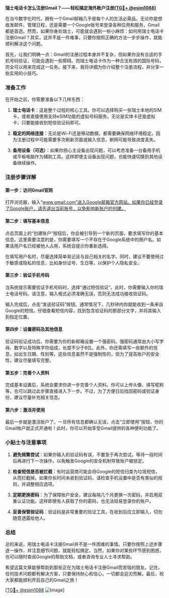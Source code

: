 **瑞士电话卡怎么注册Gmail？——轻松搞定海外账户注册[[TG💪+ @esim1088](https://t.me/s/esim1088)]**

在当今数字化时代，拥有一个Gmail邮箱几乎是每个人的生活必需品。无论你是想收发邮件、管理日程，还是需要一个Google账号来登录各种应用和服务，Gmail都是首选。然而，如果你身处瑞士，可能就会遇到一些小麻烦：如何用瑞士电话卡注册Gmail？其实，这并不是一件难事，只要你按照正确的方法一步步操作，就能顺利解决这个问题。

首先，让我们明确一点：Gmail的注册过程本身并不复杂，但如果你没有合适的手机号码验证，可能会遇到一些障碍。而瑞士电话卡作为一种合法有效的国际号码，完全可以用来完成这一任务。接下来，我将详细为你介绍整个注册流程，并分享一些实用的小技巧。

### 准备工作

在开始之前，你需要准备以下几样东西：

1. **瑞士电话卡**：这是整个过程的核心工具。你可以选择购买一张瑞士本地的SIM卡，或者直接使用支持eSIM功能的虚拟号码服务。无论是实体卡还是虚拟卡，只要能接收到短信验证码即可。
   
2. **稳定的网络连接**：无论是Wi-Fi还是移动数据，都需要确保网络环境稳定。因为注册过程中可能需要多次刷新页面或输入信息，断网可能导致进度丢失。

3. **备用设备（可选）**：如果你担心主设备出现问题，可以考虑准备一台备用手机或平板电脑作为辅助工具。这样即使主设备出现问题，也能快速切换到其他设备继续操作。

### 注册步骤详解

#### 第一步：访问Gmail官网

打开浏览器，输入“www.gmail.com”进入Google邮箱官方网站。如果你已经登录了Google账户，请先退出当前账号，以免影响新账户的创建。

#### 第二步：填写基本信息

点击页面上的“创建账户”按钮后，你会被引导到一个新的页面，要求填写你的基本信息。这里需要注意的是，你需要填写一个不存在于Google系统中的用户名。如果该用户名已经被他人占用，系统会提示你重新选择。

在填写用户名时，尽量选择简单易记且与自己相关的名字。同时，建议不要使用过于敏感或隐私的信息，比如身份证号、生日等，以保护个人隐私安全。

#### 第三步：验证手机号码

当系统提示需要验证手机号码时，选择“通过短信验证”。此时，你需要输入你的瑞士电话号码。请注意，输入格式必须准确无误，否则无法成功接收验证码。

输入完成后，点击“发送验证码”按钮。通常情况下，几秒钟内你就能收到一条来自Google的短信。仔细查看短信内容，找到包含验证码的那部分文字，并将其输入到指定位置。

#### 第四步：设置密码及其他信息

验证码验证成功后，你需要为你的新邮箱设置一个强密码。强密码通常由大小写字母、数字以及特殊字符组成，长度不少于8位。此外，你还需填写一些额外的信息，如出生日期、性别等。这些信息虽然不是强制性的，但为了提高账户的安全性，建议尽量填写完整。

#### 第五步：完善个人资料

完成基本设置后，系统会要求你进一步完善个人资料。你可以上传头像、填写昵称等，也可以跳过此步骤直接进入下一步。不过，为了方便日后找回密码或验证身份，建议尽量补充相关信息。

#### 第六步：激活并使用

最后一步就是激活账户了。一旦所有信息都确认无误，点击“立即使用”按钮，你的Gmail账户就正式开通啦！此时，你可以开始享受Gmail提供的各种便利功能了。

### 小贴士与注意事项

1. **避免频繁尝试**：如果你输入的验证码有误，不要急于再次尝试。等待一段时间后再进行下一次操作，以免触发Google的安全机制导致账户被锁定。

2. **检查短信是否被拦截**：有时运营商可能会将Google的短信归类为垃圾短信，从而拦截掉。如果你长时间未收到验证码，请检查手机设置中是否有类似的规则，并调整相应选项。

3. **定期更换密码**：为了保障账户安全，建议每隔几个月更换一次密码，并启用双重认证功能。这样即使有人获取了你的密码，也无法轻易登录你的账户。

4. **妥善保管验证码**：验证码是非常重要的验证工具，在收到后应立即输入，切勿随意透露给他人。

### 总结

总的来说，用瑞士电话卡注册Gmail并不是一件困难的事情。只要你按照上述步骤逐一操作，并注意细节问题，就能轻松搞定。当然，如果你对某些环节感到困惑，也可以随时查阅Google的帮助文档，或者咨询专业人士寻求帮助。

希望这篇文章能够帮助到那些正在为瑞士电话卡注册Gmail而苦恼的朋友。记住，任何技术问题都有解决方案，只要保持耐心和信心，一切都会迎刃而解。最后，祝大家都能顺利开启自己的Gmail之旅！

[[TG💪+ @esim1088](https://t.me/s/esim1088) ![Image](https://i.postimg.cc/4NQfJmqS/Snipaste-2025-05-13-00-14-12.png)]